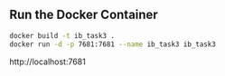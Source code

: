 ## Run the Docker Container

```bash
docker build -t ib_task3 .
docker run -d -p 7681:7681 --name ib_task3 ib_task3
```

http://localhost:7681